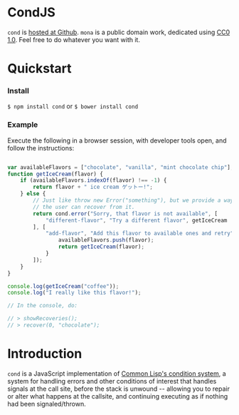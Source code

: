# CondJS

`cond` is [hosted at Github](http://github.com/zkat/cond). `mona` is a
public domain work, dedicated using
[CC0 1.0](https://creativecommons.org/publicdomain/zero/1.0/). Feel free to do
whatever you want with it.

# Quickstart

### Install

`$ npm install cond`
or
`$ bower install cond`

### Example

Execute the following in a browser session, with developer tools open, and
follow the instructions:

```javascript

var availableFlavors = ["chocolate", "vanilla", "mint chocolate chip"];
function getIceCream(flavor) {
    if (availableFlavors.indexOf(flavor) !== -1) {
        return flavor + " ice cream ゲットー!";
    } else {
        // Just like throw new Error("something"), but we provide a way
        // the user can recover from it.
        return cond.error("Sorry, that flavor is not available", [
            "different-flavor", "Try a different flavor", getIceCream
        ], [
            "add-flavor", "Add this flavor to available ones and retry", function() {
                availableFlavors.push(flavor);
                return getIceCream(flavor);
            }
        ]);
    }
}

console.log(getIceCream("coffee"));
console.log("I really like this flavor!");

// In the console, do:

// > showRecoveries();
// > recover(0, "chocolate");

```

# Introduction

`cond` is a JavaScript implementation of
[Common Lisp's condition system](http://gigamonkeys.com/book/beyond-exception-handling-conditions-and-restarts.html),
a system for handling errors and other conditions of interest that handles
signals at the call site, before the stack is unwound -- allowing you to repair
or alter what happens at the callsite, and continuing executing as if nothing
had been signaled/thrown.
